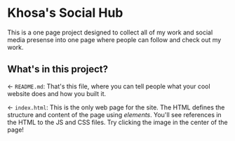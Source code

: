 # Khosa's Social Hub

This is a one page project designed to collect all of my work and social media presense into one page where people can follow and check out my work.
## What's in this project?

← `README.md`: That's this file, where you can tell people what your cool website does and how you built it.

← `index.html`: This is the only web page for the site. The HTML defines the structure and content of the page using _elements_. You'll see references in the HTML to the JS and CSS files. Try clicking the image in the center of the page!
